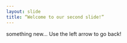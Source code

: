 ```yaml
---
layout: slide
title: “Welcome to our second slide!”
---
```

something new...
Use the left arrow to go back!

 
